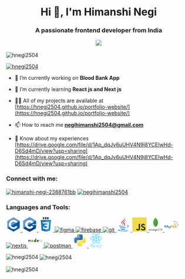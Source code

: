 <h1 align="center">Hi 👋, I'm Himanshi Negi</h1>
<h3 align="center">A passionate frontend developer from India</h3>
<center>
  <img src ="https://cdn.dribbble.com/users/542979/screenshots/3000076/sarah-working-on-computer.gif">
</center>  
<p align="left"> <img src="https://komarev.com/ghpvc/?username=hnegi2504&label=Profile%20views&color=0e75b6&style=flat" alt="hnegi2504" /> </p>

<p align="left"> <a href="https://github.com/ryo-ma/github-profile-trophy"><img src="https://github-profile-trophy.vercel.app/?username=hnegi2504" alt="hnegi2504" /></a> </p>

- 🔭 I’m currently working on **Blood Bank App**

- 🌱 I’m currently learning **React js and Next js**

- 👨‍💻 All of my projects are available at [https://hnegi2504.github.io/portfolio-website/](https://hnegi2504.github.io/portfolio-website/)

- 📫 How to reach me **negihimanshi2504@gmail.com**

- 📄 Know about my experiences [https://drive.google.com/file/d/1Ap_dqJv6uUHV4N9j8YCEIwHd-D6Sd4mD/view?usp=sharing](https://drive.google.com/file/d/1Ap_dqJv6uUHV4N9j8YCEIwHd-D6Sd4mD/view?usp=sharing)

<h3 align="left">Connect with me:</h3>
<p align="left">
<a href="https://linkedin.com/in/himanshi-negi-2388761bb" target="blank"><img align="center" src="https://raw.githubusercontent.com/rahuldkjain/github-profile-readme-generator/master/src/images/icons/Social/linked-in-alt.svg" alt="himanshi-negi-2388761bb" height="30" width="40" /></a>
<a href="https://auth.geeksforgeeks.org/user/negihimanshi2504" target="blank"><img align="center" src="https://raw.githubusercontent.com/rahuldkjain/github-profile-readme-generator/master/src/images/icons/Social/geeks-for-geeks.svg" alt="negihimanshi2504" height="30" width="40" /></a>
</p>

<h3 align="left">Languages and Tools:</h3>
<p align="left"> <a href="https://www.cprogramming.com/" target="_blank" rel="noreferrer"> <img src="https://raw.githubusercontent.com/devicons/devicon/master/icons/c/c-original.svg" alt="c" width="40" height="40"/> </a> <a href="https://www.w3schools.com/cpp/" target="_blank" rel="noreferrer"> <img src="https://raw.githubusercontent.com/devicons/devicon/master/icons/cplusplus/cplusplus-original.svg" alt="cplusplus" width="40" height="40"/> </a> <a href="https://www.w3schools.com/css/" target="_blank" rel="noreferrer"> <img src="https://raw.githubusercontent.com/devicons/devicon/master/icons/css3/css3-original-wordmark.svg" alt="css3" width="40" height="40"/> </a> <a href="https://www.figma.com/" target="_blank" rel="noreferrer"> <img src="https://www.vectorlogo.zone/logos/figma/figma-icon.svg" alt="figma" width="40" height="40"/> </a> <a href="https://firebase.google.com/" target="_blank" rel="noreferrer"> <img src="https://www.vectorlogo.zone/logos/firebase/firebase-icon.svg" alt="firebase" width="40" height="40"/> </a> <a href="https://git-scm.com/" target="_blank" rel="noreferrer"> <img src="https://www.vectorlogo.zone/logos/git-scm/git-scm-icon.svg" alt="git" width="40" height="40"/> </a> <a href="https://www.java.com" target="_blank" rel="noreferrer"> <img src="https://raw.githubusercontent.com/devicons/devicon/master/icons/java/java-original.svg" alt="java" width="40" height="40"/> </a> <a href="https://developer.mozilla.org/en-US/docs/Web/JavaScript" target="_blank" rel="noreferrer"> <img src="https://raw.githubusercontent.com/devicons/devicon/master/icons/javascript/javascript-original.svg" alt="javascript" width="40" height="40"/> </a> <a href="https://www.mongodb.com/" target="_blank" rel="noreferrer"> <img src="https://raw.githubusercontent.com/devicons/devicon/master/icons/mongodb/mongodb-original-wordmark.svg" alt="mongodb" width="40" height="40"/> </a> <a href="https://www.mysql.com/" target="_blank" rel="noreferrer"> <img src="https://raw.githubusercontent.com/devicons/devicon/master/icons/mysql/mysql-original-wordmark.svg" alt="mysql" width="40" height="40"/> </a> <a href="https://nextjs.org/" target="_blank" rel="noreferrer"> <img src="https://cdn.worldvectorlogo.com/logos/nextjs-2.svg" alt="nextjs" width="40" height="40"/> </a> <a href="https://nodejs.org" target="_blank" rel="noreferrer"> <img src="https://raw.githubusercontent.com/devicons/devicon/master/icons/nodejs/nodejs-original-wordmark.svg" alt="nodejs" width="40" height="40"/> </a> <a href="https://postman.com" target="_blank" rel="noreferrer"> <img src="https://www.vectorlogo.zone/logos/getpostman/getpostman-icon.svg" alt="postman" width="40" height="40"/> </a> <a href="https://www.python.org" target="_blank" rel="noreferrer"> <img src="https://raw.githubusercontent.com/devicons/devicon/master/icons/python/python-original.svg" alt="python" width="40" height="40"/> </a> <a href="https://reactjs.org/" target="_blank" rel="noreferrer"> <img src="https://raw.githubusercontent.com/devicons/devicon/master/icons/react/react-original-wordmark.svg" alt="react" width="40" height="40"/> </a> </p>

<p><img align="left" src="https://github-readme-stats.vercel.app/api/top-langs?username=hnegi2504&show_icons=true&locale=en&layout=compact" alt="hnegi2504" /></p>

<p>&nbsp;<img align="center" src="https://github-readme-stats.vercel.app/api?username=hnegi2504&show_icons=true&locale=en" alt="hnegi2504" /></p>

<p><img align="center" src="https://github-readme-streak-stats.herokuapp.com/?user=hnegi2504&" alt="hnegi2504" /></p>

